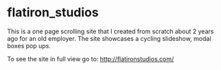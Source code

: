 # flatiron_studios

This is a one page scrolling site that I created from scratch about 2 years ago for an old employer. The site showcases a cycling slideshow, modal boxes pop ups. 

To see the site in full view go to: http://flatironstudios.com/
